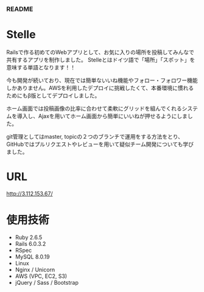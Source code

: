### README　

# Stelle
Railsで作る初めてのWebアプリとして、お気に入りの場所を投稿してみんなで共有するアプリを制作しました。
Stelleとはドイツ語で「場所」「スポット」を意味する単語となります！！

今も開発が続いており、現在では簡単ないいね機能やフォロー・フォロワー機能しかありません。AWSを利用したデプロイに挑戦したくて、本番環境に慣れるためにもβ版としてデプロイしました。

ホーム画面では投稿画像の比率に合わせて柔軟にグリッドを組んでくれるシステムを導入し、Ajaxを用いてホーム画面から簡単にいいねが押せるようにしました。

git管理としてはmaster, topicの２つのブランチで運用をする方法をとり、GitHubではプルリクエストやレビューを用いて疑似チーム開発についても学びました。

# URL
http://3.112.153.67/

# 使用技術
- Ruby 2.6.5
- Rails 6.0.3.2
- RSpec
- MySQL 8.0.19
- Linux
- Nginx / Unicorn
- AWS (VPC, EC2, S3)
- jQuery / Sass / Bootstrap
